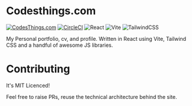 # Codesthings.com

[![CodesThings.com](https://img.shields.io/badge/Visit-CodesThings.com-brightgreen?style=for-the-badge)](https://codesthings.com)
[![CircleCI](https://img.shields.io/circleci/build/gh/jamescodesthings/jamescodesthings.github.io/main?logo=circleci&style=for-the-badge)](https://circleci.com/gh/jamescodesthings/jamescodesthings.github.io)
![React](https://img.shields.io/badge/react-%2320232a.svg?style=for-the-badge&logo=react&logoColor=%2361DAFB)
![Vite](https://img.shields.io/badge/vite-%23646CFF.svg?style=for-the-badge&logo=vite&logoColor=white)
![TailwindCSS](https://img.shields.io/badge/tailwindcss-%2338B2AC.svg?style=for-the-badge&logo=tailwind-css&logoColor=white)

My Personal portfolio, cv, and profile. Written in React using Vite, Tailwind CSS and a handful of awesome JS libraries.

# Contributing

It's MIT Licenced!

Feel free to raise PRs, reuse the technical architecture behind the site.
